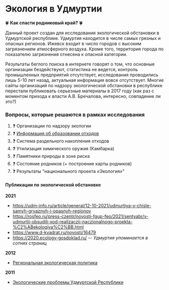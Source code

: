 # Экология в Удмуртии

:four_leaf_clover: **Как спасти родниковый край?** :four_leaf_clover: 

Данный проект создан для исследования экологической обстановки в Удмуртской республике. 
Удмуртия находится в числе самых грязных и опасных регионов. Ижевск входит в число городов с высоким загрязнением атмосферного воздуха. 
Кроме того, территория города по показателю загрязнения отнесена к опасной категории. 

Результаты беглого поиска в интернете говорят о том, что основные организации бездействуют, статистика не ведется,
контроль промышленных предприятий отсутствует, исследования проводились лишь 5-10 лет назад, актуальная информация вовсе отсутствует.
Многие сайты организаций по надзору экологической обстановки в республике перестали публиковать серьезные материалы в 2017 году
(как раз с моментом прихода к власти А.В. Бречалова, интересно, совпадение ли это?)


### Вопросы, которые решаются в рамках исследования 
1. :question: Организации по надзору экологии
2. :question: [Информация об образовании отходов](Отходообразующие%20предприятия)
3. :question: Система раздельного накопления отходов
4. :question: Утилизация химического оружия (Камбарка)
5. :question: Памятники природы в зоне риска
6. :question: Состояние родников (+ построение карты родников)
7. :question: Результаты "национального проекта «Экология»"


#### Публикации по экологической обстановке

**2021**
- https://udm-info.ru/article/general/12-10-2021/udmurtiya-v-chisle-samyh-gryaznyh-i-opasnyh-regionov
- https://rosfeo.ru/press-czentr/novosti-fgup-feo/2021/sentyabr/v-udmurtii-obsudili-xod-realizaczii-naczionalnogo-proekta-%C2%ABekologiya%C2%BB.html
- https://www.d-kvadrat.ru/novosti/16479
- https://2020.ecology-gosdoklad.ru/ -- _Удмуртия упоминается в сотнях страниц_

**2012**
- [Региональная экологическая политика](publications/yabloko_regionalnaya_ecologicheskaya_politika_2012.pdf)

**2011**
- [Экологические проблемы Удмуртской Республики](publications/ekologicheskie-problemy-udmurtskoy-respubliki_2011.pdf)
